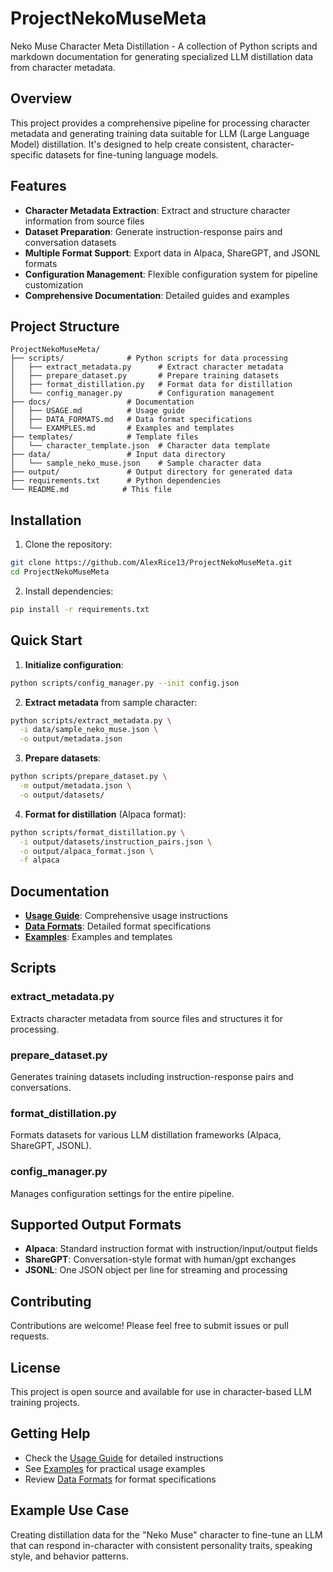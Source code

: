 # ProjectNekoMuseMeta

Neko Muse Character Meta Distillation - A collection of Python scripts and markdown documentation for generating specialized LLM distillation data from character metadata.

## Overview

This project provides a comprehensive pipeline for processing character metadata and generating training data suitable for LLM (Large Language Model) distillation. It's designed to help create consistent, character-specific datasets for fine-tuning language models.

## Features

- **Character Metadata Extraction**: Extract and structure character information from source files
- **Dataset Preparation**: Generate instruction-response pairs and conversation datasets
- **Multiple Format Support**: Export data in Alpaca, ShareGPT, and JSONL formats
- **Configuration Management**: Flexible configuration system for pipeline customization
- **Comprehensive Documentation**: Detailed guides and examples

## Project Structure

```
ProjectNekoMuseMeta/
├── scripts/              # Python scripts for data processing
│   ├── extract_metadata.py      # Extract character metadata
│   ├── prepare_dataset.py       # Prepare training datasets
│   ├── format_distillation.py   # Format data for distillation
│   └── config_manager.py        # Configuration management
├── docs/                 # Documentation
│   ├── USAGE.md          # Usage guide
│   ├── DATA_FORMATS.md   # Data format specifications
│   └── EXAMPLES.md       # Examples and templates
├── templates/            # Template files
│   └── character_template.json  # Character data template
├── data/                 # Input data directory
│   └── sample_neko_muse.json    # Sample character data
├── output/               # Output directory for generated data
├── requirements.txt      # Python dependencies
└── README.md            # This file
```

## Installation

1. Clone the repository:
```bash
git clone https://github.com/AlexRice13/ProjectNekoMuseMeta.git
cd ProjectNekoMuseMeta
```

2. Install dependencies:
```bash
pip install -r requirements.txt
```

## Quick Start

1. **Initialize configuration**:
```bash
python scripts/config_manager.py --init config.json
```

2. **Extract metadata** from sample character:
```bash
python scripts/extract_metadata.py \
  -i data/sample_neko_muse.json \
  -o output/metadata.json
```

3. **Prepare datasets**:
```bash
python scripts/prepare_dataset.py \
  -m output/metadata.json \
  -o output/datasets/
```

4. **Format for distillation** (Alpaca format):
```bash
python scripts/format_distillation.py \
  -i output/datasets/instruction_pairs.json \
  -o output/alpaca_format.json \
  -f alpaca
```

## Documentation

- **[Usage Guide](docs/USAGE.md)**: Comprehensive usage instructions
- **[Data Formats](docs/DATA_FORMATS.md)**: Detailed format specifications
- **[Examples](docs/EXAMPLES.md)**: Examples and templates

## Scripts

### extract_metadata.py
Extracts character metadata from source files and structures it for processing.

### prepare_dataset.py
Generates training datasets including instruction-response pairs and conversations.

### format_distillation.py
Formats datasets for various LLM distillation frameworks (Alpaca, ShareGPT, JSONL).

### config_manager.py
Manages configuration settings for the entire pipeline.

## Supported Output Formats

- **Alpaca**: Standard instruction format with instruction/input/output fields
- **ShareGPT**: Conversation-style format with human/gpt exchanges
- **JSONL**: One JSON object per line for streaming and processing

## Contributing

Contributions are welcome! Please feel free to submit issues or pull requests.

## License

This project is open source and available for use in character-based LLM training projects.

## Getting Help

- Check the [Usage Guide](docs/USAGE.md) for detailed instructions
- See [Examples](docs/EXAMPLES.md) for practical usage examples
- Review [Data Formats](docs/DATA_FORMATS.md) for format specifications

## Example Use Case

Creating distillation data for the "Neko Muse" character to fine-tune an LLM that can respond in-character with consistent personality traits, speaking style, and behavior patterns.
